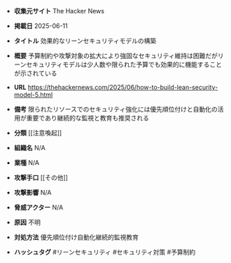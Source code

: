 - **収集元サイト**
The Hacker News

- **掲載日**
2025-06-11

- **タイトル**
効果的なリーンセキュリティモデルの構築

- **概要**
予算制約や攻撃対象の拡大により強固なセキュリティ維持は困難だがリーンセキュリティモデルは少人数や限られた予算でも効果的に機能することが示されている

- **URL**
https://thehackernews.com/2025/06/how-to-build-lean-security-model-5.html

- **備考**
限られたリソースでのセキュリティ強化には優先順位付けと自動化の活用が重要であり継続的な監視と教育も推奨される

- **分類**
[[注意喚起]]

- **組織名**
N/A

- **業種**
N/A

- **攻撃手口**
[[その他]]

- **攻撃影響**
N/A

- **脅威アクター**
N/A

- **原因**
不明

- **対処方法**
優先順位付け自動化継続的監視教育

- **ハッシュタグ**
#リーンセキュリティ #セキュリティ対策 #予算制約

